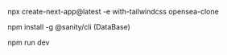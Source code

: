npx create-next-app@latest -e with-tailwindcss opensea-clone

npm install -g @sanity/cli   (DataBase)

npm run dev